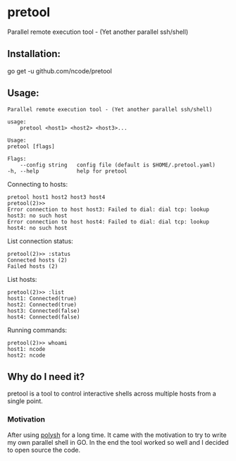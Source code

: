 # pretool
Parallel remote execution tool - (Yet another parallel ssh/shell)

## Installation:
go get -u github.com/ncode/pretool

## Usage:
```
Parallel remote execution tool - (Yet another parallel ssh/shell)

usage:
    pretool <host1> <host2> <host3>...

Usage:
pretool [flags]

Flags:
    --config string   config file (default is $HOME/.pretool.yaml)
-h, --help            help for pretool
```

Connecting to hosts:
```
pretool host1 host2 host3 host4
pretool(2)>>
Error connection to host host3: Failed to dial: dial tcp: lookup host3: no such host
Error connection to host host4: Failed to dial: dial tcp: lookup host4: no such host
```

List connection status:
```
pretool(2)>> :status
Connected hosts (2)
Failed hosts (2)
```

List hosts:
```
pretool(2)>> :list
host1: Connected(true)
host2: Connected(true)
host3: Connected(false)
host4: Connected(false)
```

Running commands:
```
pretool(2)>> whoami
host1: ncode
host2: ncode
```

## Why do I need it?
pretool is a tool to control interactive shells across multiple hosts from
a single point.

### Motivation
After using [polysh](http://guichaz.free.fr/polysh) for a long time. It came with
the motivation to try to write my own parallel shell in GO. In the end the tool worked 
so well and I decided to open source the code.
